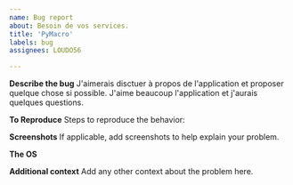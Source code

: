 ```yaml
---
name: Bug report
about: Besoin de vos services.
title: 'PyMacro'
labels: bug
assignees: LOUDO56

---
```


**Describe the bug**
J'aimerais disctuer à propos de l'application et proposer quelque chose si possible. J'aime beaucoup l'application et j'aurais quelques questions.

**To Reproduce**
Steps to reproduce the behavior:

**Screenshots**
If applicable, add screenshots to help explain your problem.

**The OS**

**Additional context**
Add any other context about the problem here.
